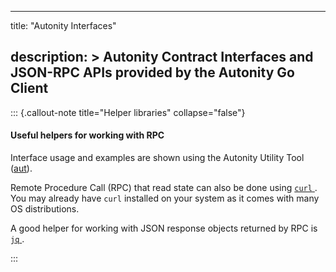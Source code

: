 
---
title: "Autonity Interfaces"

description: >
  Autonity Contract Interfaces and JSON-RPC APIs provided by the Autonity Go Client
---

::: {.callout-note title="Helper libraries" collapse="false"}
#### Useful helpers for working with RPC
Interface usage and examples are shown using the Autonity Utility Tool ([aut](/account-holders/setup-aut/)).

Remote Procedure Call (RPC) that read state can also be done using [`curl` <i class='fas fa-external-link-alt'></i>](https://curl.haxx.se/download.html). You may already have `curl` installed on your system as it comes with many OS distributions.

A good helper for working with JSON response objects returned by RPC is [`jq` <i class='fas fa-external-link-alt'></i>](https://stedolan.github.io/jq/download/).

:::
